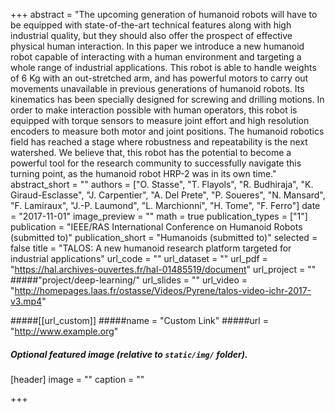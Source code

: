 +++
abstract = "The upcoming generation of humanoid robots will have  to  be  equipped  with  state-of-the-art  technical  features along with high industrial quality, but they should also offer the prospect of effective physical human interaction. In this paper we introduce a new humanoid robot capable of interacting with a human environment and targeting a whole range of industrial applications. This  robot  is  able  to  handle  weights  of  6  Kg  with  an  out-stretched arm, and has powerful motors to carry out movements unavailable  in  previous  generations  of  humanoid  robots.  Its kinematics has been specially designed for screwing and drilling motions.  In  order  to  make  interaction  possible  with  human operators, this robot is equipped with torque sensors to measure joint effort and high resolution encoders to measure both motor and  joint  positions. The  humanoid  robotics  field  has  reached  a  stage  where robustness  and  repeatability  is  the  next  watershed.  We  believe that, this robot has the potential to become a powerful tool for the  research  community  to  successfully  navigate  this  turning point,  as  the  humanoid  robot  HRP-2  was  in  its  own  time."
abstract_short = ""
authors = ["O. Stasse", "T. Flayols", "R. Budhiraja", "K. Giraud-Esclasse", "J. Carpentier", "A. Del Prete", "P. Soueres", "N. Mansard", "F. Lamiraux", "J.-P. Laumond", "L. Marchionni", "H. Tome", "F. Ferro"]
date = "2017-11-01"
image_preview = ""
math = true
publication_types = ["1"]
publication = "IEEE/RAS International Conference on Humanoid Robots (submitted to)"
publication_short = "Humanoids (submitted to)"
selected = false
title = "TALOS: A new humanoid research platform targeted for industrial applications"
url_code = ""
url_dataset = ""
url_pdf = "https://hal.archives-ouvertes.fr/hal-01485519/document"
url_project = "" 
#####"project/deep-learning/"
url_slides = ""
url_video = "http://homepages.laas.fr/ostasse/Videos/Pyrene/talos-video-ichr-2017-v3.mp4"

#####[[url_custom]]
#####name = "Custom Link"
#####url = "http://www.example.org"

##### Optional featured image (relative to `static/img/` folder).
[header]
image = ""
caption = ""

+++

